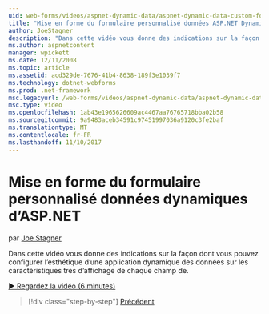 ```yaml
---
uid: web-forms/videos/aspnet-dynamic-data/aspnet-dynamic-data-custom-form-formatting
title: "Mise en forme du formulaire personnalisé données ASP.NET Dynamic | Documents Microsoft"
author: JoeStagner
description: "Dans cette vidéo vous donne des indications sur la façon dont vous pouvez configurer l’esthétique d’une application dynamique des données sur les caractéristiques très de chaque fichier..."
ms.author: aspnetcontent
manager: wpickett
ms.date: 12/11/2008
ms.topic: article
ms.assetid: acd329de-7676-41b4-8638-189f3e1039f7
ms.technology: dotnet-webforms
ms.prod: .net-framework
msc.legacyurl: /web-forms/videos/aspnet-dynamic-data/aspnet-dynamic-data-custom-form-formatting
msc.type: video
ms.openlocfilehash: 1ab43e1965626609ac4467aa76765718bba02b58
ms.sourcegitcommit: 9a9483aceb34591c97451997036a9120c3fe2baf
ms.translationtype: MT
ms.contentlocale: fr-FR
ms.lasthandoff: 11/10/2017
---
```

<a name="aspnet-dynamic-data-custom-form-formatting"></a>Mise en forme du formulaire personnalisé données dynamiques d’ASP.NET
====================
par [Joe Stagner](https://github.com/JoeStagner)

Dans cette vidéo vous donne des indications sur la façon dont vous pouvez configurer l’esthétique d’une application dynamique des données sur les caractéristiques très d’affichage de chaque champ de.

[&#9654; Regardez la vidéo (6 minutes)](https://channel9.msdn.com/Blogs/ASP-NET-Site-Videos/aspnet-dynamic-data-custom-form-formatting)

>[!div class="step-by-step"]
[Précédent](how-to-create-table-specific-custom-forms-in-an-aspnet-dynamic-data-application.md)
